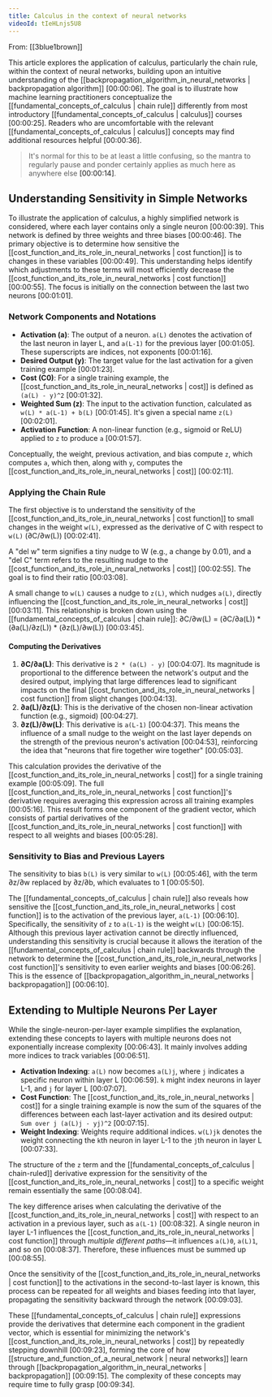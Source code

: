 ```yaml
---
title: Calculus in the context of neural networks
videoId: tIeHLnjs5U8
---
```


From: [[3blue1brown]] <br/> 

This article explores the application of calculus, particularly the chain rule, within the context of neural networks, building upon an intuitive understanding of the [[backpropagation_algorithm_in_neural_networks | backpropagation algorithm]] <a class="yt-timestamp" data-t="00:00:06">[00:00:06]</a>. The goal is to illustrate how machine learning practitioners conceptualize the [[fundamental_concepts_of_calculus | chain rule]] differently from most introductory [[fundamental_concepts_of_calculus | calculus]] courses <a class="yt-timestamp" data-t="00:00:25">[00:00:25]</a>. Readers who are uncomfortable with the relevant [[fundamental_concepts_of_calculus | calculus]] concepts may find additional resources helpful <a class="yt-timestamp" data-t="00:00:36">[00:00:36]</a>.

> It's normal for this to be at least a little confusing, so the mantra to regularly pause and ponder certainly applies as much here as anywhere else <a class="yt-timestamp" data-t="00:00:14">[00:00:14]</a>.

## Understanding Sensitivity in Simple Networks

To illustrate the application of calculus, a highly simplified network is considered, where each layer contains only a single neuron <a class="yt-timestamp" data-t="00:00:39">[00:00:39]</a>. This network is defined by three weights and three biases <a class="yt-timestamp" data-t="00:00:46">[00:00:46]</a>. The primary objective is to determine how sensitive the [[cost_function_and_its_role_in_neural_networks | cost function]] is to changes in these variables <a class="yt-timestamp" data-t="00:00:49">[00:00:49]</a>. This understanding helps identify which adjustments to these terms will most efficiently decrease the [[cost_function_and_its_role_in_neural_networks | cost function]] <a class="yt-timestamp" data-t="00:00:55">[00:00:55]</a>. The focus is initially on the connection between the last two neurons <a class="yt-timestamp" data-t="00:01:01">[00:01:01]</a>.

### Network Components and Notations

*   **Activation (a)**: The output of a neuron. `a(L)` denotes the activation of the last neuron in layer L, and `a(L-1)` for the previous layer <a class="yt-timestamp" data-t="00:01:05">[00:01:05]</a>. These superscripts are indices, not exponents <a class="yt-timestamp" data-t="00:01:16">[00:01:16]</a>.
*   **Desired Output (y)**: The target value for the last activation for a given training example <a class="yt-timestamp" data-t="00:01:23">[00:01:23]</a>.
*   **Cost (C0)**: For a single training example, the [[cost_function_and_its_role_in_neural_networks | cost]] is defined as `(a(L) - y)^2` <a class="yt-timestamp" data-t="00:01:32">[00:01:32]</a>.
*   **Weighted Sum (z)**: The input to the activation function, calculated as `w(L) * a(L-1) + b(L)` <a class="yt-timestamp" data-t="00:01:45">[00:01:45]</a>. It's given a special name `z(L)` <a class="yt-timestamp" data-t="00:02:01">[00:02:01]</a>.
*   **Activation Function**: A non-linear function (e.g., sigmoid or ReLU) applied to `z` to produce `a` <a class="yt-timestamp" data-t="00:01:57">[00:01:57]</a>.

Conceptually, the weight, previous activation, and bias compute `z`, which computes `a`, which then, along with `y`, computes the [[cost_function_and_its_role_in_neural_networks | cost]] <a class="yt-timestamp" data-t="00:02:11">[00:02:11]</a>.

### Applying the Chain Rule

The first objective is to understand the sensitivity of the [[cost_function_and_its_role_in_neural_networks | cost function]] to small changes in the weight `w(L)`, expressed as the derivative of C with respect to `w(L)` (∂C/∂w(L)) <a class="yt-timestamp" data-t="00:02:41">[00:02:41]</a>.

A "del w" term signifies a tiny nudge to W (e.g., a change by 0.01), and a "del C" term refers to the resulting nudge to the [[cost_function_and_its_role_in_neural_networks | cost]] <a class="yt-timestamp" data-t="00:02:55">[00:02:55]</a>. The goal is to find their ratio <a class="yt-timestamp" data-t="00:03:08">[00:03:08]</a>.

A small change to `w(L)` causes a nudge to `z(L)`, which nudges `a(L)`, directly influencing the [[cost_function_and_its_role_in_neural_networks | cost]] <a class="yt-timestamp" data-t="00:03:11">[00:03:11]</a>. This relationship is broken down using the [[fundamental_concepts_of_calculus | chain rule]]:
∂C/∂w(L) = (∂C/∂a(L)) * (∂a(L)/∂z(L)) * (∂z(L)/∂w(L)) <a class="yt-timestamp" data-t="00:03:45">[00:03:45]</a>.

#### Computing the Derivatives

1.  **∂C/∂a(L)**: This derivative is `2 * (a(L) - y)` <a class="yt-timestamp" data-t="00:04:07">[00:04:07]</a>. Its magnitude is proportional to the difference between the network's output and the desired output, implying that large differences lead to significant impacts on the final [[cost_function_and_its_role_in_neural_networks | cost function]] from slight changes <a class="yt-timestamp" data-t="00:04:13">[00:04:13]</a>.
2.  **∂a(L)/∂z(L)**: This is the derivative of the chosen non-linear activation function (e.g., sigmoid) <a class="yt-timestamp" data-t="00:04:27">[00:04:27]</a>.
3.  **∂z(L)/∂w(L)**: This derivative is `a(L-1)` <a class="yt-timestamp" data-t="00:04:37">[00:04:37]</a>. This means the influence of a small nudge to the weight on the last layer depends on the strength of the previous neuron's activation <a class="yt-timestamp" data-t="00:04:53">[00:04:53]</a>, reinforcing the idea that "neurons that fire together wire together" <a class="yt-timestamp" data-t="00:05:03">[00:05:03]</a>.

This calculation provides the derivative of the [[cost_function_and_its_role_in_neural_networks | cost]] for a single training example <a class="yt-timestamp" data-t="00:05:09">[00:05:09]</a>. The full [[cost_function_and_its_role_in_neural_networks | cost function]]'s derivative requires averaging this expression across all training examples <a class="yt-timestamp" data-t="00:05:16">[00:05:16]</a>. This result forms one component of the gradient vector, which consists of partial derivatives of the [[cost_function_and_its_role_in_neural_networks | cost function]] with respect to all weights and biases <a class="yt-timestamp" data-t="00:05:28">[00:05:28]</a>.

### Sensitivity to Bias and Previous Layers

The sensitivity to bias `b(L)` is very similar to `w(L)` <a class="yt-timestamp" data-t="00:05:46">[00:05:46]</a>, with the term ∂z/∂w replaced by ∂z/∂b, which evaluates to 1 <a class="yt-timestamp" data-t="00:05:50">[00:05:50]</a>.

The [[fundamental_concepts_of_calculus | chain rule]] also reveals how sensitive the [[cost_function_and_its_role_in_neural_networks | cost function]] is to the activation of the previous layer, `a(L-1)` <a class="yt-timestamp" data-t="00:06:10">[00:06:10]</a>. Specifically, the sensitivity of `z` to `a(L-1)` is the weight `w(L)` <a class="yt-timestamp" data-t="00:06:15">[00:06:15]</a>. Although this previous layer activation cannot be directly influenced, understanding this sensitivity is crucial because it allows the iteration of the [[fundamental_concepts_of_calculus | chain rule]] backwards through the network to determine the [[cost_function_and_its_role_in_neural_networks | cost function]]'s sensitivity to even earlier weights and biases <a class="yt-timestamp" data-t="00:06:26">[00:06:26]</a>. This is the essence of [[backpropagation_algorithm_in_neural_networks | backpropagation]] <a class="yt-timestamp" data-t="00:06:10">[00:06:10]</a>.

## Extending to Multiple Neurons Per Layer

While the single-neuron-per-layer example simplifies the explanation, extending these concepts to layers with multiple neurons does not exponentially increase complexity <a class="yt-timestamp" data-t="00:06:43">[00:06:43]</a>. It mainly involves adding more indices to track variables <a class="yt-timestamp" data-t="00:06:51">[00:06:51]</a>.

*   **Activation Indexing**: `a(L)` now becomes `a(L)j`, where `j` indicates a specific neuron within layer L <a class="yt-timestamp" data-t="00:06:59">[00:06:59]</a>. `k` might index neurons in layer L-1, and `j` for layer L <a class="yt-timestamp" data-t="00:07:07">[00:07:07]</a>.
*   **Cost Function**: The [[cost_function_and_its_role_in_neural_networks | cost]] for a single training example is now the sum of the squares of the differences between each last-layer activation and its desired output: `Sum over j (a(L)j - yj)^2` <a class="yt-timestamp" data-t="00:07:15">[00:07:15]</a>.
*   **Weight Indexing**: Weights require additional indices. `w(L)jk` denotes the weight connecting the `k`th neuron in layer L-1 to the `j`th neuron in layer L <a class="yt-timestamp" data-t="00:07:33">[00:07:33]</a>.

The structure of the `z` term and the [[fundamental_concepts_of_calculus | chain-ruled]] derivative expression for the sensitivity of the [[cost_function_and_its_role_in_neural_networks | cost]] to a specific weight remain essentially the same <a class="yt-timestamp" data-t="00:08:04">[00:08:04]</a>.

The key difference arises when calculating the derivative of the [[cost_function_and_its_role_in_neural_networks | cost]] with respect to an activation in a previous layer, such as `a(L-1)` <a class="yt-timestamp" data-t="00:08:32">[00:08:32]</a>. A single neuron in layer L-1 influences the [[cost_function_and_its_role_in_neural_networks | cost function]] through *multiple different paths*—it influences `a(L)0`, `a(L)1`, and so on <a class="yt-timestamp" data-t="00:08:37">[00:08:37]</a>. Therefore, these influences must be summed up <a class="yt-timestamp" data-t="00:08:55">[00:08:55]</a>.

Once the sensitivity of the [[cost_function_and_its_role_in_neural_networks | cost function]] to the activations in the second-to-last layer is known, this process can be repeated for all weights and biases feeding into that layer, propagating the sensitivity backward through the network <a class="yt-timestamp" data-t="00:09:03">[00:09:03]</a>.

These [[fundamental_concepts_of_calculus | chain rule]] expressions provide the derivatives that determine each component in the gradient vector, which is essential for minimizing the network's [[cost_function_and_its_role_in_neural_networks | cost]] by repeatedly stepping downhill <a class="yt-timestamp" data-t="00:09:23">[00:09:23]</a>, forming the core of how [[structure_and_function_of_a_neural_network | neural networks]] learn through [[backpropagation_algorithm_in_neural_networks | backpropagation]] <a class="yt-timestamp" data-t="00:09:15">[00:09:15]</a>. The complexity of these concepts may require time to fully grasp <a class="yt-timestamp" data-t="00:09:34">[00:09:34]</a>.
